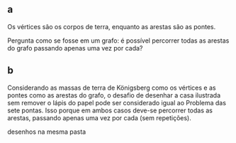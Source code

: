 ## a
Os vértices são os corpos de terra, enquanto as arestas são as pontes.

Pergunta como se fosse em um grafo: é possível percorrer todas as arestas do grafo passando apenas uma vez por cada?

## b
Considerando as massas de terra de Königsberg como os vértices e as pontes como as arestas do grafo, o desafio de desenhar a casa ilustrada sem remover o lápis do papel pode ser considerado igual ao Problema das sete pontas. Isso porque em ambos casos deve-se percorrer todas as arestas, passando apenas uma vez por cada (sem repetições).

desenhos na mesma pasta